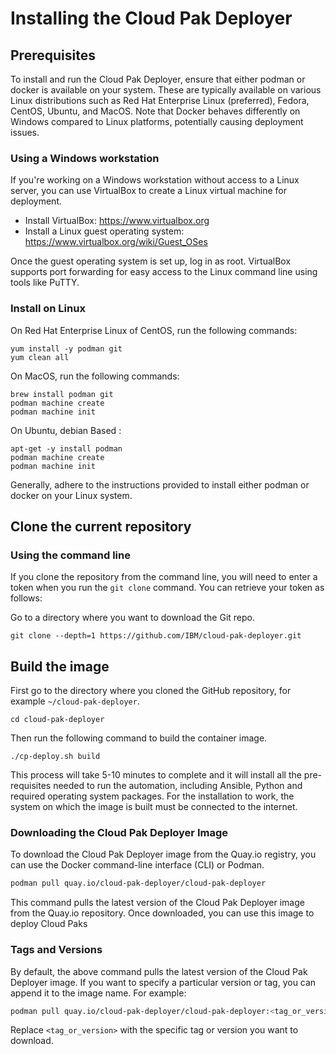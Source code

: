 # Installing the Cloud Pak Deployer

## Prerequisites

To install and run the Cloud Pak Deployer, ensure that either podman or docker is available on your system. These are typically available on various Linux distributions such as Red Hat Enterprise Linux (preferred), Fedora, CentOS, Ubuntu, and MacOS. Note that Docker behaves differently on Windows compared to Linux platforms, potentially causing deployment issues.

### Using a Windows workstation

If you're working on a Windows workstation without access to a Linux server, you can use VirtualBox to create a Linux virtual machine for deployment.

* Install VirtualBox: https://www.virtualbox.org
* Install a Linux guest operating system: https://www.virtualbox.org/wiki/Guest_OSes

Once the guest operating system is set up, log in as root. VirtualBox supports port forwarding for easy access to the Linux command line using tools like PuTTY.

### Install on Linux

On Red Hat Enterprise Linux of CentOS, run the following commands:
```
yum install -y podman git
yum clean all
```

On MacOS, run the following commands:
```
brew install podman git
podman machine create
podman machine init
```

On Ubuntu, debian Based : 
```
apt-get -y install podman
podman machine create
podman machine init
```

Generally, adhere to the instructions provided to install either podman or docker on your Linux system.

## Clone the current repository

### Using the command line

If you clone the repository from the command line, you will need to enter a token when you run the `git clone` command. You can retrieve your token as follows:

Go to a directory where you want to download the Git repo.
```
git clone --depth=1 https://github.com/IBM/cloud-pak-deployer.git
```

## Build the image

First go to the directory where you cloned the GitHub repository, for example `~/cloud-pak-deployer`.
```
cd cloud-pak-deployer
```

Then run the following command to build the container image.
```
./cp-deploy.sh build
```

This process will take 5-10 minutes to complete and it will install all the pre-requisites needed to run the automation, including Ansible, Python and required operating system packages. For the installation to work, the system on which the image is built must be connected to the internet.

### Downloading the Cloud Pak Deployer Image

To download the Cloud Pak Deployer image from the Quay.io registry, you can use the Docker command-line interface (CLI) or Podman.

```bash
podman pull quay.io/cloud-pak-deployer/cloud-pak-deployer
```

This command pulls the latest version of the Cloud Pak Deployer image from the Quay.io repository. Once downloaded, you can use this image to deploy Cloud Paks

### Tags and Versions

By default, the above command pulls the latest version of the Cloud Pak Deployer image. If you want to specify a particular version or tag, you can append it to the image name. For example:

```bash
podman pull quay.io/cloud-pak-deployer/cloud-pak-deployer:<tag_or_version>
```

Replace `<tag_or_version>` with the specific tag or version you want to download.